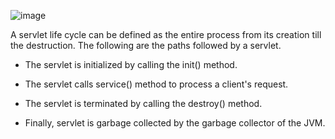 ![image](https://user-images.githubusercontent.com/83420185/169653616-ffbfef1d-d48d-48f9-afd3-e979980272ab.png)

A servlet life cycle can be defined as the entire process from its creation till the destruction. The following are the paths followed by a servlet.

- The servlet is initialized by calling the init() method.

- The servlet calls service() method to process a client's request.

- The servlet is terminated by calling the destroy() method.

- Finally, servlet is garbage collected by the garbage collector of the JVM.

